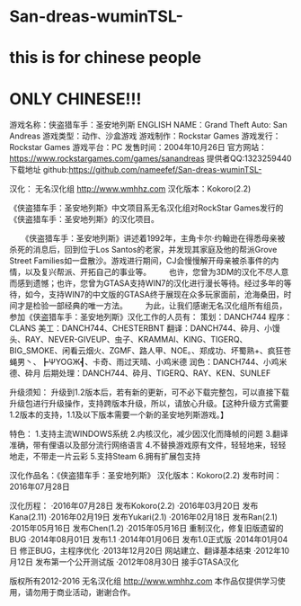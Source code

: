# San-dreas-wuminTSL-
# this is for chinese people
# ONLY CHINESE!!!
游戏名称：侠盗猎车手：圣安地列斯
ENGLISH NAME：Grand Theft Auto: San Andreas
游戏类型：动作、沙盒游戏
游戏制作：Rockstar Games
游戏发行：Rockstar Games
游戏平台：PC
发售时间：2004年10月26日
官方网站：https://www.rockstargames.com/games/sanandreas
提供者QQ:1323259440
下载地址
github:https://github.com/nameefef/San-dreas-wuminTSL-

汉化：
无名汉化组 http://www.wmhhz.com
汉化版本：Kokoro(2.2)

《侠盗猎车手：圣安地列斯》中文项目系无名汉化组对RockStar Games发行的《侠盗猎车手：圣安地列斯》的汉化项目。

　　《侠盗猎车手：圣安地列斯》讲述着1992年，主角卡尔·约翰逊在得悉母亲被杀死的消息后，回到位于Los Santos的老家，并发现其家庭及他的帮派Grove Street Families如一盘散沙。游戏进行期间，CJ会慢慢解开母亲被杀事件的内情，以及复兴帮派、开拓自己的事业等。
　　也许，您曾为3DM的汉化不尽人意而感到遗憾；也许，您曾为GTASA支持WIN7的汉化进行漫长等待。经过多年的等待，如今，支持WIN7的中文版的GTASA终于展现在众多玩家面前，沧海桑田，时间才是检验一部经典的唯一方法。
　　为此，让我们感谢无名汉化组所有组员，参加《侠盗猎车手：圣安地列斯》汉化工作的人员有：
策划：DANCH744
程序：CLANS
美工：DANCH744、CHESTERBNT
翻译：DANCH744、砕月、小馒头、RAY、NEVER-GIVEUP、虫子、KRAMMAI、KING、TIGERQ、BIG_SMOKE、闲看云烟火、ZGMF、路人甲、NOE。、郑成功、坏蜀熟+、疯狂苍蝇男丶、┣ΨYOGЖ┫、卡奇、雨过天晴、小鸡米德
润色：DANCH744、小鸡米德、砕月
后期处理：DANCH744、砕月、TIGERQ、RAY、KEN、SUNLEF

升级须知：
升级到1.2版本后，若有新的更新，可不必下载完整包，可以直接下载升级包进行升级操作，支持跨版本升级，所以，请放心升级。【这种升级方式需要1.2版本的支持，1.1及以下版本需要一个新的圣安地列斯游戏。】

特色：
1.支持主流WINDOWS系统
2.内核汉化，减少因汉化而降帧的问题
3.翻译准确，带有俚语以及部分流行网络语言
4.不替换游戏原有文件，轻轻地来，轻轻地走，不带走一片云彩
5.支持Steam
6.拥有扩展包支持

汉化作品名：《侠盗猎车手：圣安地列斯》
汉化版本：Kokoro(2.2)
发布时间：2016年07月28日

汉化历程：
·2016年07月28日 发布Kokoro(2.2)
·2016年03月20日 发布Kana(2.11)
·2016年02月19日 发布Yukari(2.1)
·2016年02月18日 发布Ran(2.1)
·2015年05月16日 发布Chen(1.2)
·2015年05月16日 重制汉化，修复旧版遗留的BUG
·2014年08月01日 发布1.1
·2014年01月06日 发布1.0正式版
·2014年01月04日 修正BUG，主程序优化
·2013年12月20日 网站建立、翻译基本结束
·2012年10月12日 发布第一个公开测试版
·2012年08月30日 接手GTASA汉化

版权所有2012-2016 无名汉化组 http://www.wmhhz.com
本作品仅提供学习使用，请勿用于商业活动，谢谢合作。
